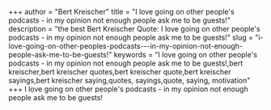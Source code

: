 +++
author = "Bert Kreischer"
title = "I love going on other people's podcasts - in my opinion not enough people ask me to be guests!"
description = "the best Bert Kreischer Quote: I love going on other people's podcasts - in my opinion not enough people ask me to be guests!"
slug = "i-love-going-on-other-peoples-podcasts---in-my-opinion-not-enough-people-ask-me-to-be-guests!"
keywords = "I love going on other people's podcasts - in my opinion not enough people ask me to be guests!,bert kreischer,bert kreischer quotes,bert kreischer quote,bert kreischer sayings,bert kreischer saying,quotes, sayings,quote, saying, motivation"
+++
I love going on other people's podcasts - in my opinion not enough people ask me to be guests!
